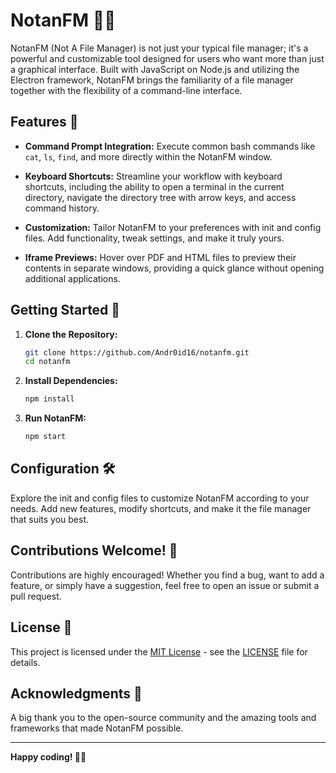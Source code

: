 # NotanFM 📂🚀


NotanFM (Not A File Manager) is not just your typical file manager; it's a powerful and customizable tool designed for users who want more than just a graphical interface. Built with JavaScript on Node.js and utilizing the Electron framework, NotanFM brings the familiarity of a file manager together with the flexibility of a command-line interface.

## Features 🌟

- **Command Prompt Integration:** Execute common bash commands like `cat`, `ls`, `find`, and more directly within the NotanFM window.
  
- **Keyboard Shortcuts:** Streamline your workflow with keyboard shortcuts, including the ability to open a terminal in the current directory, navigate the directory tree with arrow keys, and access command history.

- **Customization:** Tailor NotanFM to your preferences with init and config files. Add functionality, tweak settings, and make it truly yours.

- **Iframe Previews:** Hover over PDF and HTML files to preview their contents in separate windows, providing a quick glance without opening additional applications.

## Getting Started 🚀

1. **Clone the Repository:**
    ```bash
    git clone https://github.com/Andr0id16/notanfm.git
    cd notanfm
    ```

2. **Install Dependencies:**
    ```bash
    npm install
    ```

3. **Run NotanFM:**
    ```bash
    npm start
    ```

## Configuration 🛠️

Explore the init and config files to customize NotanFM according to your needs. Add new features, modify shortcuts, and make it the file manager that suits you best.

## Contributions Welcome! 🤝

Contributions are highly encouraged! Whether you find a bug, want to add a feature, or simply have a suggestion, feel free to open an issue or submit a pull request.

## License 📄

This project is licensed under the [MIT License](LICENSE) - see the [LICENSE](LICENSE) file for details.

## Acknowledgments 🙌

A big thank you to the open-source community and the amazing tools and frameworks that made NotanFM possible.

---

**Happy coding! 🚀📂**

